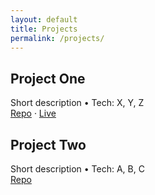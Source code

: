 ```yaml
---
layout: default
title: Projects
permalink: /projects/
---
```


## Project One
Short description • Tech: X, Y, Z  
[Repo](https://github.com/dinonuggetse730/project-one) · [Live](/)

## Project Two
Short description • Tech: A, B, C  
[Repo](https://github.com/dinonuggets730/project-two)
